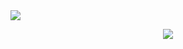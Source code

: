 <div style="width: 100%;">
<img src="https://capsule-render.vercel.app/api?type=waving&height=150&color=0:EEEEEE,30:686D76,70:373A40&text=%20I'm%20Sitraka&fontColor=FFFFFF&reversal=false&textBg=false&section=header">

<br/>

<p align="center">
    <img src='https://readme-typing-svg.demolab.com?font=Lexend+Deca&pause=1000&color=DFDFDF&center=true&vCenter=true&width=500&height=50&lines=Software+Engineering+Student;Web+and+Game+Development+enthusiast+'>
</p>

</div>
